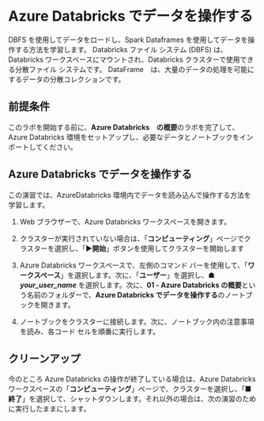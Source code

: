 ﻿---
lab:
    title: 'Azure Databricks でデータを操作する'
    module: 'モジュール 1 - Azure Databricks の概要'
---

# Azure Databricks でデータを操作する

DBFS を使用してデータをロードし、Spark Dataframes を使用してデータを操作する方法を学習します。
Databricks ファイル システム (DBFS) は、Databricks ワークスペースにマウントされ、Databricks クラスターで使用できる分散ファイル システムです。
DataFrame　は、大量のデータの処理を可能にするデータの分散コレクションです。

## 前提条件

このラボを開始する前に、**Azure Databricks　の概要**のラボを完了して、Azure Databricks 環境をセットアップし、必要なデータとノートブックをインポートしてください。

## Azure Databricks でデータを操作する

この演習では、AzureDatabricks 環境内でデータを読み込んで操作する方法を学習します。

1. Web ブラウザーで、Azure Databricks ワークスペースを開きます。 

1. クラスターが実行されていない場合は、「**コンピューティング**」ページでクラスターを選択し、「**&#9654;開始**」ボタンを使用してクラスターを開始します

1. Azure Databricks ワークスペースで、左側のコマンド バーを使用して、「**ワークスペース**」を選択します。次に、「**ユーザー**」を選択し、**&#9751; *your_user_name*** を選択します。次に、**01 - Azure Databricks の概要**という名前のフォルダーで、**Azure Databricks でデータを操作する**のノートブックを開きます。

1. ノートブックをクラスターに接続します。次に、ノートブック内の注意事項を読み、各コード セルを順番に実行します。

## クリーンアップ

今のところ Azure Databricks の操作が終了している場合は、Azure Databricks ワークスペースの「**コンピューティング**」ページで、クラスターを選択し、「**&#9632;終了**」を選択して、シャットダウンします。それ以外の場合は、次の演習のために実行したままにします。

